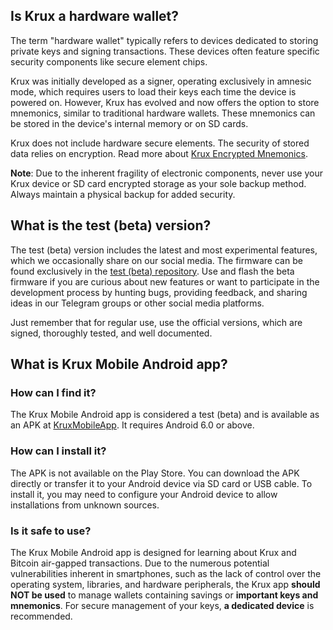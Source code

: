 ## Is Krux a hardware wallet?
The term "hardware wallet" typically refers to devices dedicated to storing private keys and signing transactions. These devices often feature specific security components like secure element chips.

Krux was initially developed as a signer, operating exclusively in amnesic mode, which requires users to load their keys each time the device is powered on. However, Krux has evolved and now offers the option to store mnemonics, similar to traditional hardware wallets. These mnemonics can be stored in the device's internal memory or on SD cards.

Krux does not include hardware secure elements. The security of stored data relies on encryption. Read more about [Krux Encrypted Mnemonics](./getting-started/features/encrypted-mnemonics.md).

**Note**: Due to the inherent fragility of electronic components, never use your Krux device or SD card encrypted storage as your sole backup method. Always maintain a physical backup for added security.

## What is the test (beta) version?
The test (beta) version includes the latest and most experimental features, which we occasionally share on our social media. The firmware can be found exclusively in the [test (beta) repository](https://github.com/odudex/krux_binaries). Use and flash the beta firmware if you are curious about new features or want to participate in the development process by hunting bugs, providing feedback, and sharing ideas in our Telegram groups or other social media platforms.

Just remember that for regular use, use the official versions, which are signed, thoroughly tested, and well documented.

## What is Krux Mobile Android app?

### How can I find it?
The Krux Mobile Android app is considered a test (beta) and is available as an APK at [KruxMobileApp](https://github.com/selfcustody/KruxMobileApp). It requires Android 6.0 or above.

### How can I install it?
The APK is not available on the Play Store. You can download the APK directly or transfer it to your Android device via SD card or USB cable. To install it, you may need to configure your Android device to allow installations from unknown sources.

### Is it safe to use?
The Krux Mobile Android app is designed for learning about Krux and Bitcoin air-gapped transactions. Due to the numerous potential vulnerabilities inherent in smartphones, such as the lack of control over the operating system, libraries, and hardware peripherals, the Krux app **should NOT be used** to manage wallets containing savings or **important keys and mnemonics**. For secure management of your keys, **a dedicated device** is recommended.
